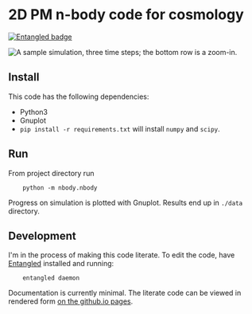 # 2D PM n-body code for cosmology
[![Entangled badge](https://img.shields.io/badge/entangled-Use%20the%20source!-%2300aeff)](https://entangled.github.io/)

![A sample simulation, three time steps; the bottom row is a zoom-in.](figures/x.collage.png)

## Install
This code has the following dependencies:

- Python3
- Gnuplot
- `pip install -r requirements.txt` will install `numpy` and `scipy`.

## Run
From project directory run

        python -m nbody.nbody

Progress on simulation is plotted with Gnuplot. Results end up in `./data` directory.

## Development
I'm in the process of making this code literate. To edit the code, have [Entangled](https://entangled.github.io/) installed and running:

        entangled daemon

Documentation is currently minimal. The literate code can be viewed in rendered form [on the github.io pages](https://jhidding.github.io/nbody2d).
